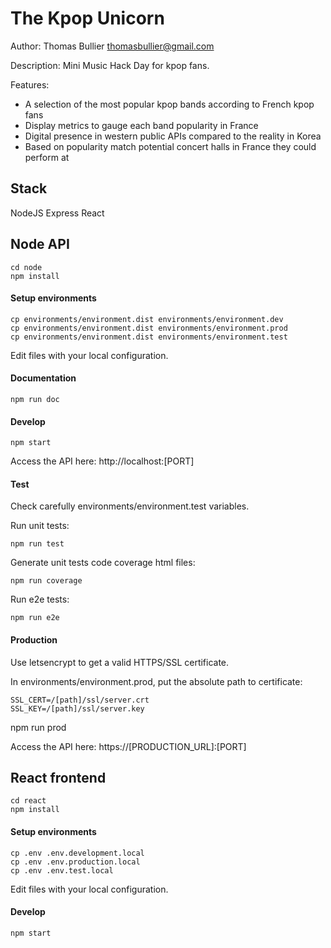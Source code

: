 The Kpop Unicorn
================

Author: Thomas Bullier <thomasbullier@gmail.com>

Description: Mini Music Hack Day for kpop fans.

Features:
- A selection of the most popular kpop bands according to French kpop fans
- Display metrics to gauge each band popularity in France
- Digital presence in western public APIs compared to the reality in Korea
- Based on popularity match potential concert halls in France they could perform at

Stack
-----

NodeJS
Express
React


## Node API

    cd node
    npm install

#### Setup environments

    cp environments/environment.dist environments/environment.dev
    cp environments/environment.dist environments/environment.prod
    cp environments/environment.dist environments/environment.test

Edit files with your local configuration.

#### Documentation

    npm run doc

#### Develop

    npm start

Access the API here: http://localhost:[PORT]

#### Test

Check carefully environments/environment.test variables.

Run unit tests:

    npm run test

Generate unit tests code coverage html files:

    npm run coverage

Run e2e tests:

    npm run e2e

#### Production

Use letsencrypt to get a valid HTTPS/SSL certificate.

In environments/environment.prod, put the absolute path to certificate:

    SSL_CERT=/[path]/ssl/server.crt
    SSL_KEY=/[path]/ssl/server.key

npm run prod

Access the API here: https://[PRODUCTION_URL]:[PORT]


## React frontend

    cd react
    npm install

#### Setup environments

    cp .env .env.development.local
    cp .env .env.production.local
    cp .env .env.test.local

Edit files with your local configuration.

#### Develop

    npm start
